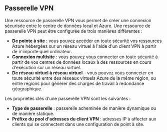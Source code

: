 ## <a name="vpn-gateway"></a>Passerelle VPN
Une ressource de passerelle VPN vous permet de créer une connexion sécurisée entre le centre de données local et Azure. Une ressource de passerelle VPN peut être configurée de trois manières différentes :

* **De pointe à site** : vous pouvez accéder en toute sécurité vos ressources Azure hébergées sur un réseau virtuel à l'aide d'un client VPN à partir de n'importe quel ordinateur. 
* **Connexion multisite** : vous pouvez vous connecter en toute sécurité à partir de vos centres de données locaux à des ressources en cours d'exécution sur un réseau virtuel. 
* **De réseau virtuel à réseau virtuel** – vous pouvez vous connecter en toute sécurité entre des réseaux virtuels Azure de la même région, ou entre régions pour générer des charges de travail à redondance géographique.

Les propriétés clés d'une passerelle VPN sont les suivantes :

* **Type de passerelle** : passerelle acheminée de manière dynamique ou de manière statique. 
* **Préfixe du pool d'adresses du client VPN** : adresses IP à affecter aux clients qui se connectent dans une configuration de point à site.



<!--HONumber=Nov16_HO3-->


